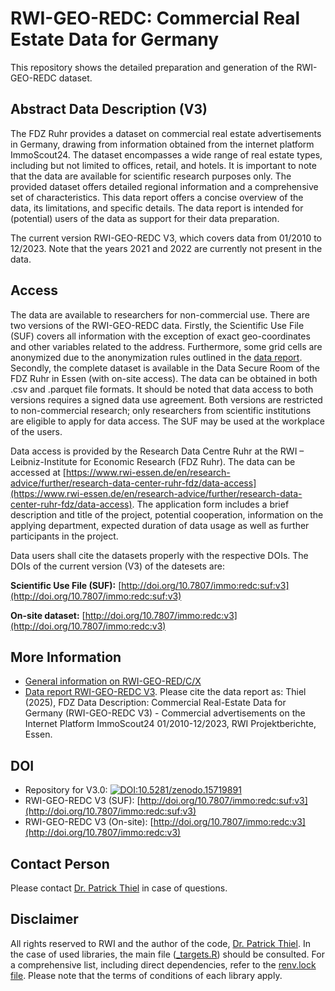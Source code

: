# RWI-GEO-REDC: Commercial Real Estate Data for Germany

This repository shows the detailed preparation and generation of the RWI-GEO-REDC dataset.

## Abstract Data Description (V3)

The FDZ Ruhr provides a dataset on commercial real estate advertisements in Germany, drawing from information obtained from the internet platform ImmoScout24. The dataset encompasses a wide range of real estate types, including but not limited to offices, retail, and hotels. It is important to note that the data are available for scientific research purposes only. The provided dataset offers detailed regional information and a comprehensive set of characteristics. This data report offers a concise overview of the data, its limitations, and specific details. The data report is intended for (potential) users of the data as support for their data preparation. 

The current version RWI-GEO-REDC V3, which covers data from 01/2010 to 12/2023. Note that the years 2021 and 2022 are currently not present in the data.

## Access

The data are available to researchers for non-commercial use. There are two versions of the RWI-GEO-REDC data. Firstly, the Scientific Use File (SUF) covers all information with the exception of exact geo-coordinates and other variables related to the address. Furthermore, some grid cells are anonymized due to the anonymization rules outlined in the [data report](https://www.rwi-essen.de/fileadmin/user_upload/RWI/FDZ/FDZ_Datensatzbeschreibung_REDC_v3.pdf). Secondly, the complete dataset is available in the Data Secure Room of the FDZ Ruhr in Essen (with on-site access). The data can be obtained in both .csv and .parquet file formats. It should be noted that data access to both versions requires a signed data use agreement. Both versions are restricted to non-commercial research; only researchers from scientific institutions are eligible to apply for data access. The SUF may be used at the workplace of the users.

Data access is provided by the Research Data Centre Ruhr at the RWI – Leibniz-Institute for Economic Research (FDZ Ruhr). The data can be accessed at [https://www.rwi-essen.de/en/research-advice/further/research-data-center-ruhr-fdz/data-access](https://www.rwi-essen.de/en/research-advice/further/research-data-center-ruhr-fdz/data-access). The application form includes a brief description and title of the project, potential cooperation, information on the applying department, expected duration of data usage as well as further participants in the project. 

Data users shall cite the datasets properly with the respective DOIs. The DOIs of the current version (V3) of the datesets are: 

**Scientific Use File (SUF):** [http://doi.org/10.7807/immo:redc:suf:v3](http://doi.org/10.7807/immo:redc:suf:v3)

**On-site dataset:** [http://doi.org/10.7807/immo:redc:v3](http://doi.org/10.7807/immo:redc:v3)

## More Information

- [General information on RWI-GEO-RED/C/X](https://www.rwi-essen.de/en/research-advice/further/research-data-center-ruhr-fdz/data-sets/rwi-geo-red/x-real-estate-data-and-price-indices)
- [Data report RWI-GEO-REDC V3](https://www.rwi-essen.de/fileadmin/user_upload/RWI/FDZ/FDZ_Datensatzbeschreibung_REDC_v3.pdf). Please cite the data report as: Thiel (2025), FDZ Data Description: Commercial Real-Estate Data for Germany (RWI-GEO-REDC V3) - Commercial advertisements on the Internet Platform ImmoScout24 01/2010-12/2023, RWI Projektberichte, Essen.

## DOI

- Repository for V3.0: [![DOI:10.5281/zenodo.15719891](http://img.shields.io/badge/DOI-10.5281/zenodo.15719891-048BC0.svg)](https://zenodo.org/account/settings/github/repository/PThie/RWI-GEO-REDC)
- RWI-GEO-REDC V3 (SUF): [http://doi.org/10.7807/immo:redc:suf:v3](http://doi.org/10.7807/immo:redc:suf:v3)
- RWI-GEO-REDC V3 (On-site): [http://doi.org/10.7807/immo:redc:v3](http://doi.org/10.7807/immo:redc:v3)

## Contact Person

Please contact [Dr. Patrick Thiel](https://www.rwi-essen.de/rwi/team/person/patrick-thiel) in case of questions.

## Disclaimer

All rights reserved to RWI and the author of the code, [Dr. Patrick Thiel](https://www.rwi-essen.de/rwi/team/person/patrick-thiel). In the case of used libraries, the main file ([_targets.R](https://github.com/PThie/RWI-GEO-REDC/blob/main/_targets.R)) should be consulted. For a comprehensive list, including direct dependencies, refer to the [renv.lock file](https://github.com/PThie/RWI-GEO-REDC/blob/main/renv.lock). Please note that the terms of conditions of each library apply.
